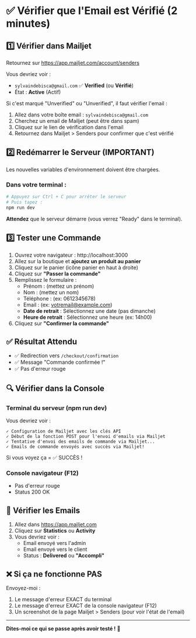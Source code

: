 # ✅ Vérifier que l'Email est Vérifié (2 minutes)

## 1️⃣ Vérifier dans Mailjet

Retournez sur https://app.mailjet.com/account/senders

Vous devriez voir :
- `sylvaindebisca@gmail.com` ✅ **Verified** (ou **Vérifié**)
- État : **Active** (Actif)

Si c'est marqué "Unverified" ou "Unverified", il faut vérifier l'email :
1. Allez dans votre boîte email : `sylvaindebisca@gmail.com`
2. Cherchez un email de Mailjet (peut être dans spam)
3. Cliquez sur le lien de vérification dans l'email
4. Retournez dans Mailjet > Senders pour confirmer que c'est vérifié

## 2️⃣ Redémarrer le Serveur (IMPORTANT)

Les nouvelles variables d'environnement doivent être chargées.

### Dans votre terminal :
```bash
# Appuyez sur Ctrl + C pour arrêter le serveur
# Puis tapez :
npm run dev
```

**Attendez** que le serveur démarre (vous verrez "Ready" dans le terminal).

## 3️⃣ Tester une Commande

1. Ouvrez votre navigateur : http://localhost:3000
2. Allez sur la boutique et **ajoutez un produit au panier**
3. Cliquez sur le panier (icône panier en haut à droite)
4. Cliquez sur **"Passer la commande"**
5. Remplissez le formulaire :
   - Prénom : (mettez un prénom)
   - Nom : (mettez un nom)
   - Téléphone : (ex: 0612345678)
   - Email : (ex: votremail@example.com)
   - **Date de retrait** : Sélectionnez une date (pas dimanche)
   - **Heure de retrait** : Sélectionnez une heure (ex: 14h00)
6. Cliquez sur **"Confirmer la commande"**

## ✅ Résultat Attendu

- ✅ Redirection vers `/checkout/confirmation`
- ✅ Message "Commande confirmée !"
- ✅ Pas d'erreur rouge

## 🔍 Vérifier dans la Console

### Terminal du serveur (npm run dev)
Vous devriez voir :
```
✓ Configuration de Mailjet avec les clés API
✓ Début de la fonction POST pour l'envoi d'emails via Mailjet
✓ Tentative d'envoi des emails de commande via Mailjet...
✓ Emails de commande envoyés avec succès via Mailjet!
```

Si vous voyez ça = ✅ SUCCÈS !

### Console navigateur (F12)
- Pas d'erreur rouge
- Status 200 OK

## 📧 Vérifier les Emails

1. Allez dans https://app.mailjet.com
2. Cliquez sur **Statistics** ou **Activity**
3. Vous devriez voir :
   - Email envoyé vers l'admin
   - Email envoyé vers le client
   - Status : **Delivered** ou **"Accompli"**

## ❌ Si ça ne fonctionne PAS

Envoyez-moi :
1. Le message d'erreur EXACT du terminal
2. Le message d'erreur EXACT de la console navigateur (F12)
3. Un screenshot de la page Mailjet > Senders (pour voir l'état de l'email)

---

**Dites-moi ce qui se passe après avoir testé !** 🚀

